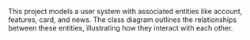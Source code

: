 
This project models a user system with associated entities like account, features, card, and news. The class diagram outlines the relationships between these entities, illustrating how they interact with each other.
